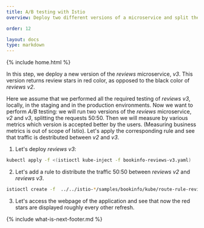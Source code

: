 ```yaml
---
title: A/B testing with Istio
overview: Deploy two different versions of a microservice and split the traffic between them

order: 12

layout: docs
type: markdown
---
```

{% include home.html %}

In this step, we deploy a new version of the _reviews_ microservice, _v3_. This version returns review stars in red color, as opposed to the black color of _reviews v2_.

Here we assume that we performed all the required testing of _reviews v3_, locally, in the staging and in the production environments. Now we want to perform _A/B_ testing: we will run two versions of the _reviews_ microservice, _v2_ and _v3_, splitting the requests 50:50. Then we will measure by various metrics which version is accepted better by the users. (Measuring business metrics is out of scope of Istio). Let's apply the corresponding rule and see that traffic is destributed between _v2_ and _v3_.

1. Let's deploy _reviews v3_:
  ```bash
  kubectl apply -f <(istioctl kube-inject -f bookinfo-reviews-v3.yaml)
  ```
2. Let's add a rule to distribute the traffic 50:50 between _reviews v2_ and _reviews v3_.
  ```bash
  istioctl create -f  ../../istio-*/samples/bookinfo/kube/route-rule-reviews-v2-v3.yaml
  ```

3. Let's access the webpage of the application and see that now the red stars are displayed roughly every other refresh.

{% include what-is-next-footer.md %}

